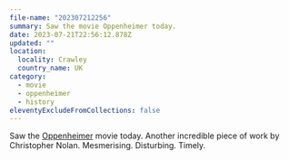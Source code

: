 ```yaml
---
file-name: "202307212256"
summary: Saw the movie Oppenheimer today.
date: 2023-07-21T22:56:12.878Z
updated: ""
location:
  locality: Crawley
  country_name: UK
category:
  - movie
  - oppenheimer
  - history
eleventyExcludeFromCollections: false
---
```


Saw the [Oppenheimer](https://www.oppenheimermovie.co.uk/) movie today. Another incredible piece of work by Christopher Nolan. Mesmerising. Disturbing. Timely.
